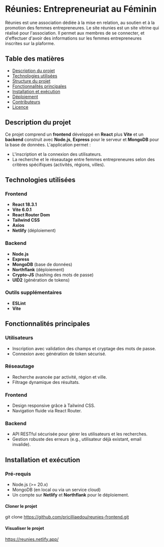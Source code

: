 # Réunies: Entrepreneuriat au Féminin

Réunies est une association dédiée à la mise en relation, au soutien et à la promotion des femmes entrepreneures. Le site réunies est un site vitrine qui réalisé pour l'association. Il permet aux membres de se connecter, et d'effectuer d'avoir des informations sur les femmes entrepreneures inscrites sur la plaforme.

## Table des matières

- [Description du projet](#description-du-projet)
- [Technologies utilisées](#technologies-utilisées)
- [Structure du projet](#structure-du-projet)
- [Fonctionnalités principales](#fonctionnalités-principales)
- [Installation et exécution](#installation-et-exécution)
- [Déploiement](#déploiement)
- [Contributeurs](#contributeurs)
- [Licence](#licence)

## Description du projet

Ce projet comprend un **frontend** développé en **React** plus **Vite** et un **backend** construit avec **Node.js**, **Express** pour le serveur et **MongoDB** pour la base de données. L'application permet :

- L'inscription et la connexion des utilisateurs.
- La recherche et le réseautage entre femmes entrepreneures selon des critères spécifiques (activités, régions, villes).

## Technologies utilisées

### Frontend

- **React 18.3.1**
- **Vite 6.0.1**
- **React Router Dom**
- **Tailwind CSS**
- **Axios**
- **Netlify** (déploiement)

### Backend

- **Node.js**
- **Express**
- **MongoDB** (base de données)
- **Northflank** (déploiement)
- **Crypto-JS** (hashing des mots de passe)
- **UID2** (génération de tokens)

### Outils supplémentaires

- **ESLint**
- **Vite**

## Fonctionnalités principales

### Utilisateurs

- Inscription avec validation des champs et cryptage des mots de passe.
- Connexion avec génération de token sécurisé.

### Réseautage

- Recherche avancée par activité, région et ville.
- Filtrage dynamique des résultats.

### Frontend

- Design responsive grâce à Tailwind CSS.
- Navigation fluide via React Router.

### Backend

- API RESTful sécurisée pour gérer les utilisateurs et les recherches.
- Gestion robuste des erreurs (e.g., utilisateur déjà existant, email invalide).

## Installation et exécution

### Pré-requis

- Node.js (>= 20.x)
- MongoDB (en local ou via un service cloud)
- Un compte sur **Netlify** et **Northflank** pour le déploiement.

#### Cloner le projet

git clone https://github.com/pricilliaedou/reunies-frontend.git

#### Visualiser le projet

https://reunies.netlify.app/
